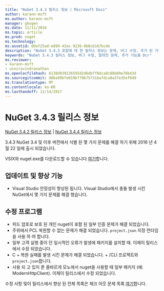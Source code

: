 ```yaml
---
title: "NuGet 3.4.3 릴리스 정보 | Microsoft Docs"
author: karann-msft
ms.author: karann-msft
manager: ghogen
ms.date: 11/11/2016
ms.topic: article
ms.prod: nuget
ms.technology: 
ms.assetid: 60af25ad-e899-43ac-9236-8b8cb167bcde
description: "NuGet 3.4.3 포함에 대 한 릴리스 정보는 문제, 버그 수정, 추가 된 기능 및 Dcr 알려져 있습니다."
keywords: "NuGet 3.4.3 릴리스 정보, 버그 수정, 알려진 문제, 추가 기능을 Dcr"
ms.reviewer:
- karann-msft
- unniravindranathan
ms.openlocfilehash: 6138d939136595d2d6dbff0dca9c88b09e70b43d
ms.sourcegitcommit: d0ba99bfe019b779b75731bafdca8a37e35ef0d9
ms.translationtype: MT
ms.contentlocale: ko-KR
ms.lasthandoff: 12/14/2017
---
```

# <a name="nuget-343-release-notes"></a>NuGet 3.4.3 릴리스 정보

[NuGet 3.4.2 릴리스 정보](../release-notes/nuget-3.4.2.md) | [NuGet 3.4.4 릴리스 정보](../release-notes/nuget-3.4.4.md)

3.4.3 NuGet 3.4 및 이후 버전에서 식별 된 몇 가지 문제를 해결 하기 위해 2016 년 4 월 22 일에 출시 되었습니다.

VSIX와 nuget.exe를 다운로드할 수 있습니다 [여기](https://dist.nuget.org/index.html)합니다.

## <a name="updates-and-improvements"></a>업데이트 및 향상 기능

* Visual Studio 안정성이 향상된 됩니다. Visual Studio에서 충돌 발생 시킨 NuGet에서 몇 가지 문제를 해결 했습니다.

## <a name="fixes"></a>수정 프로그램

* 피드 암호로 보호 된 개인 nuget이 포함 된 일부 인증 문제가 해결 되었습니다.
* 주위에서 PCL 복원할 수 없는 문제가 해결 되었습니다. `project.json` 지정 런타임을 사용 하 여 합니다.
* 일부 고객 실행 중이 던 일시적인 오류가 발생에 패키지를 설치할 때. 이제이 릴리스에서 수정 되었습니다.
* C + 복원 실패를 발생 시킨 문제가 해결 되었습니다. + /CLI 프로젝트와 `project.json`합니다.
* 사용 되 고 있지 푼 올바르게 모노에서 nuget을 사용할 때 일부 패키지 (예: ModernHttpClient). 이제이 릴리스에서 수정 되었습니다.

수정 사항 및이 릴리스에서 향상 된 전체 목록은 체크 아웃 문제 목록 [여기](https://github.com/NuGet/Home/issues?q=is%3Aissue+milestone%3A3.4.3+is%3Aclosed)합니다.